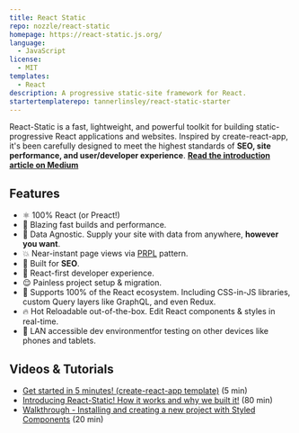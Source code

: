```yaml
---
title: React Static
repo: nozzle/react-static
homepage: https://react-static.js.org/
language:
  - JavaScript
license:
  - MIT
templates:
  - React
description: A progressive static-site framework for React.
startertemplaterepo: tannerlinsley/react-static-starter
---
```


React-Static is a fast, lightweight, and powerful toolkit for building static-progressive React applications and websites. Inspired by create-react-app, it's been carefully designed to meet the highest standards of **SEO, site performance, and user/developer experience**. [**Read the introduction article on Medium**](https://medium.com/@tannerlinsley/%EF%B8%8F-introducing-react-static-a-progressive-static-site-framework-for-react-3470d2a51ebc)

## Features

- ⚛️ 100% React (or Preact!)
- 🚀 Blazing fast builds and performance.
- 🚚 Data Agnostic. Supply your site with data from anywhere, **however you want**.
- 💥 Near-instant page views via [PRPL](https://developers.google.com/web/fundamentals/performance/prpl-pattern/) pattern.
- 🎯 Built for **SEO**.
- 🥇 React-first developer experience.
- 😌 Painless project setup & migration.
- 💯 Supports 100% of the React ecosystem. Including CSS-in-JS libraries, custom Query layers like GraphQL, and even Redux.
- 🔥 Hot Reloadable out-of-the-box. Edit React components & styles in real-time.
- 📲 LAN accessible dev environmentfor testing on other devices like phones and tablets.

## Videos & Tutorials

- [Get started in 5 minutes! (create-react-app template)](https://youtu.be/1pBzh7IM1s8) (5 min)
- [Introducing React-Static! How it works and why we built it!](https://www.youtube.com/watch?v=OqbJ5swVpDQ) (80 min)
- [Walkthrough - Installing and creating a new project with Styled Components](https://www.youtube.com/watch?v=KvlTVZPlmgs) (20 min)
